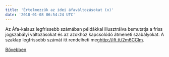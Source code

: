 ```yaml
---
title: 'Értelmezzük az idei áfaváltozásokat (x)'
date: '2018-01-08 06:54:24 UTC'
---
```


Az Áfa-kalauz legfrissebb számában példákkal illusztrálva bemutatja a friss jogszabályi változásokat és az azokhoz kapcsolódó átmeneti szabályokat. A szaklap legfrissebb számát itt rendelheti meg<http://ift.tt/2m6CClm>.


[Bővebben](http://ift.tt/2CR9MQk)
